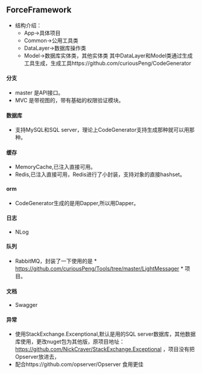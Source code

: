 ## ForceFramework
+ 结构介绍：
	+ App->具体项目
	+ Common->公用工具类
	+ DataLayer->数据库操作类
	+ Model->数据库实体类，其他实体类
其中DataLayer和Model类通过生成工具生成，生成工具https://github.com/curiousPeng/CodeGenerator

#### 分支
+ master 是API接口。
+ MVC 是带视图的，带有基础的权限验证模块。

#### 数据库
+ 支持MySQL和SQL server，理论上CodeGenerator支持生成那种就可以用那种。

#### 缓存
+ MemoryCache,已注入直接可用。
+ Redis,已注入直接可用，Redis进行了小封装，支持对象的直接hashset。

#### orm
+ CodeGenerator生成的是用Dapper,所以用Dapper。

#### 日志
+ NLog

#### 队列
+ RabbitMQ，封装了一下使用的是 * https://github.com/curiousPeng/Tools/tree/master/LightMessager * 项目。

#### 文档
+ Swagger

#### 异常
+ 使用StackExchange.Excenptional,默认是用的SQL server数据库，其他数据库使用，更改nuget包为其他版，原项目地址：https://github.com/NickCraver/StackExchange.Exceptional ，项目没有把Opserver放进去，
+ 配合https://github.com/opserver/Opserver 食用更佳

